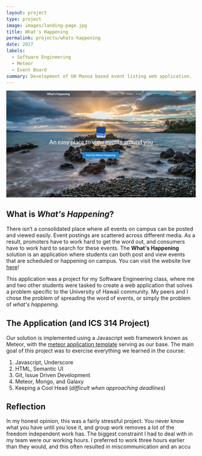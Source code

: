 ```yaml
---
layout: project
type: project
image: images/landing-page.jpg
title: What's Happening
permalink: projects/whats-happening
date: 2017
labels:
  - Software Engineering
  - Meteor
  - Event Board
summary: Development of UH Manoa based event listing web application.
---
```


<img class="ui image" src="../images/landing-page.png">

## What is _What's Happening_?

There isn’t a consolidated place where all events on campus can be posted and viewed easily. Event postings are scattered across different media. As a result, promoters have to work hard to get the word out, and consumers have to work hard to search for these events. The **What's Happening** solution is an application where students can both post and view events that are scheduled or happening on campus. You can visit the website live [here](http://whats-happening-uhm.meteorapp.com/)! 

This application was a project for my Software Engineering class, where me and two other students were tasked to create a web application that solves a problem specific to the University of Hawaii community. My peers and I chose the problem of spreading the word of events, or simply the problem of *what's happening*. 

## The Application (and ICS 314 Project)

Our solution is implemented using a Javascript web framework known as Meteor, with the [meteor application template](https://ics-software-engineering.github.io/meteor-application-template) serving as our base. The main goal of this project was to exercise everything we learned in the course:

1. Javascript, Underscore
2. HTML, Semantic UI
3. Git, Issue Driven Development 
4. Meteor, Mongo, and Galaxy
5. Keeping a Cool Head (*difficult when approaching deadlines*)



## Reflection

In my honest opinion, this was a fairly stressful project. You never know what you have until you lose it, and group work removes a lot of the freedom independent work has. The biggest constraint I had to deal with in my team were our working hours. I preferred to work three hours earlier than they would, and this often resulted in miscommunication and an accu
